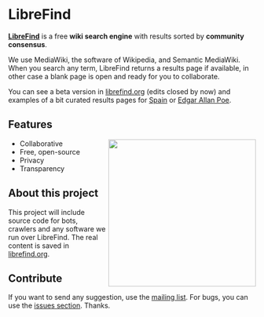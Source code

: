 # LibreFind

**[LibreFind](http://www.librefind.org)** is a free **wiki search engine** with results sorted by **community consensus**.

We use MediaWiki, the software of Wikipedia, and Semantic MediaWiki. When you search any term, LibreFind returns a results page if available, in other case a blank page is open and ready for you to collaborate.

You can see a beta version in [librefind.org](http://www.librefind.org) (edits closed by now) and examples of a bit curated results pages for [Spain](http://www.librefind.org/wiki/Spain) or [Edgar Allan Poe](http://www.librefind.org/wiki/Edgar_Allan_Poe).

## Features
<img src=http://static.librefind.org/mw/b/b7/Librefind_logo_transparent.png align=right width=300px />

* Collaborative
* Free, open-source
* Privacy
* Transparency

## About this project

This project will include source code for bots, crawlers and any software we run over LibreFind. The real content is saved in [librefind.org](http://librefind.org).

## Contribute

If you want to send any suggestion, use the [mailing list](http://groups.google.com/group/librefind). For bugs, you can use the [issues section](https://github.com/emijrp/librefind/issues). Thanks. 

